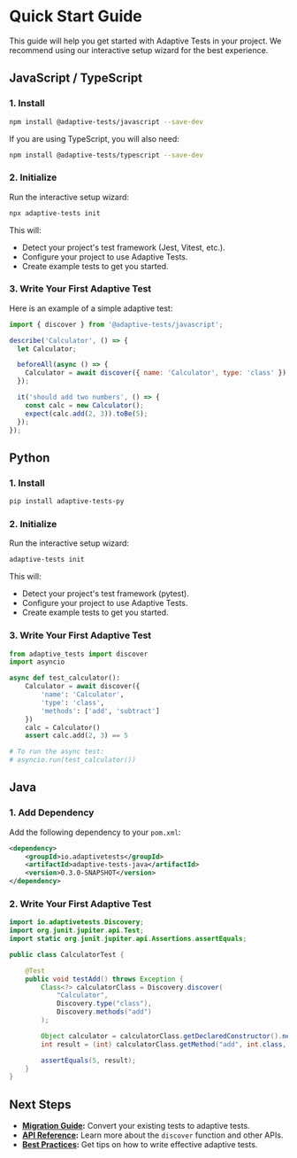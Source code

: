 # Quick Start Guide

This guide will help you get started with Adaptive Tests in your project. We recommend using our interactive setup wizard for the best experience.

## JavaScript / TypeScript

### 1. Install

```bash
npm install @adaptive-tests/javascript --save-dev
```

If you are using TypeScript, you will also need:

```bash
npm install @adaptive-tests/typescript --save-dev
```

### 2. Initialize

Run the interactive setup wizard:

```bash
npx adaptive-tests init
```

This will:

- Detect your project's test framework (Jest, Vitest, etc.).
- Configure your project to use Adaptive Tests.
- Create example tests to get you started.

### 3. Write Your First Adaptive Test

Here is an example of a simple adaptive test:

```javascript
import { discover } from '@adaptive-tests/javascript';

describe('Calculator', () => {
  let Calculator;

  beforeAll(async () => {
    Calculator = await discover({ name: 'Calculator', type: 'class' });
  });

  it('should add two numbers', () => {
    const calc = new Calculator();
    expect(calc.add(2, 3)).toBe(5);
  });
});
```

## Python

### 1. Install

```bash
pip install adaptive-tests-py
```

### 2. Initialize

Run the interactive setup wizard:

```bash
adaptive-tests init
```

This will:

- Detect your project's test framework (pytest).
- Configure your project to use Adaptive Tests.
- Create example tests to get you started.

### 3. Write Your First Adaptive Test

```python
from adaptive_tests import discover
import asyncio

async def test_calculator():
    Calculator = await discover({
        'name': 'Calculator',
        'type': 'class',
        'methods': ['add', 'subtract']
    })
    calc = Calculator()
    assert calc.add(2, 3) == 5

# To run the async test:
# asyncio.run(test_calculator())
```

## Java

### 1. Add Dependency

Add the following dependency to your `pom.xml`:

```xml
<dependency>
    <groupId>io.adaptivetests</groupId>
    <artifactId>adaptive-tests-java</artifactId>
    <version>0.3.0-SNAPSHOT</version>
</dependency>
```

### 2. Write Your First Adaptive Test

```java
import io.adaptivetests.Discovery;
import org.junit.jupiter.api.Test;
import static org.junit.jupiter.api.Assertions.assertEquals;

public class CalculatorTest {

    @Test
    public void testAdd() throws Exception {
        Class<?> calculatorClass = Discovery.discover(
            "Calculator",
            Discovery.type("class"),
            Discovery.methods("add")
        );

        Object calculator = calculatorClass.getDeclaredConstructor().newInstance();
        int result = (int) calculatorClass.getMethod("add", int.class, int.class).invoke(calculator, 2, 3);

        assertEquals(5, result);
    }
}
```

## Next Steps

- **[Migration Guide](docs/MIGRATION_GUIDE.md):** Convert your existing tests to adaptive tests.
- **[API Reference](docs/API_REFERENCE.md):** Learn more about the `discover` function and other APIs.
- **[Best Practices](docs/BEST_PRACTICES.md):** Get tips on how to write effective adaptive tests.
